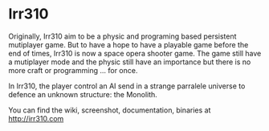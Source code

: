 Irr310
======

Originally, Irr310 aim to be a physic and programing based persistent mutiplayer game. But to have a hope to have a playable game before the end of times, Irr310 is now a space opera shooter game. The game still have a mutiplayer mode and the physic still have an importance but there is no more craft or programming ... for once.

In Irr310, the player control an AI send in a strange parralele universe to defence an unknown structure: the Monolith.

You can find the wiki, screenshot, documentation, binaries at http://irr310.com


